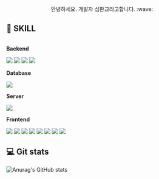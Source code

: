 
<!--
**gy0-0o/gy0-0o** is a ✨ _special_ ✨ repository because its `README.md` (this file) appears on your GitHub profile.

Here are some ideas to get you started:

- 🔭 I’m currently working on ...
- 🌱 I’m currently learning ...
- 👯 I’m looking to collaborate on ...
- 🤔 I’m looking for help with ...
- 💬 Ask me about ...
- 📫 How to reach me: ...
- 😄 Pronouns: ...
- ⚡ Fun fact: ...
-->
<div align="center">
안녕하세요. 개발자 심판교라고합니다. :wave:
</div>


## 🔨 SKILL
<div style="display:flex; flex-direction:column; align-items:flex-start;">
    <!-- Backend -->
    <p><strong>Backend</strong></p>
    <div>
        <img src="https://img.shields.io/badge/Java-f68625?style=for-the-badge&logo=java&logoColor=white"> 
        <img src="https://img.shields.io/badge/spring-6DB33F?style=for-the-badge&logo=spring&logoColor=white"> 
        <img src="https://img.shields.io/badge/MyBatis-000000?style=for-the-badge&logo=mybatis&logoColor=white">
        <img src="https://img.shields.io/badge/JPA-5D666B?style=for-the-badge&logo=hibernate&logoColor=BBAE85">
    </div>
    <!-- Database -->
    <p><strong>Database</strong></p>
    <div>
        <img src="https://img.shields.io/badge/oracle-ff1512?style=for-the-badge&logo=oracle&logoColor=white"> 
    </div>
    <!-- Server -->
    <p><strong>Server</strong></p>
    <div>
        <img src="https://img.shields.io/badge/apachetomcat-F8DC75?style=for-the-badge&logo=apachetomcat&logoColor=black"> 
    </div>
    <!-- Frontend -->
    <p><strong>Frontend</strong></p>
    <div>
        <img src="https://img.shields.io/badge/Jsp-080808?style=for-the-badge&logo=Jsp&logoColor=white"> 
        <img src="https://img.shields.io/badge/html5-E34F26?style=for-the-badge&logo=html5&logoColor=white"> 
        <img src="https://img.shields.io/badge/css-1572B6?style=for-the-badge&logo=css3&logoColor=white"> 
        <img src="https://img.shields.io/badge/javascript-F7DF1E?style=for-the-badge&logo=javascript&logoColor=black"> 
        <img src="https://img.shields.io/badge/jquery-0769AD?style=for-the-badge&logo=jquery&logoColor=white"> 
        <img src="https://img.shields.io/badge/Ajax-2c83b9?style=for-the-badge&logo=ajax&logoColor=white">
        <img src="https://img.shields.io/badge/React-292929?style=for-the-badge&logo=react&logoColor=68dbfb">
        <img src="https://img.shields.io/badge/Axios-4170e4?style=for-the-badge&logo=axios&logoColor=white">
    </div>
</div>

## 💻 Git stats
![Anurag's GitHub stats](https://github-readme-stats.vercel.app/api?username=pangyosim&show_icons=true&theme=cobalt)
<!-- <img src="https://github-readme-stats.vercel.app/api/top-langs/?username=pangyosim&exclude_repo=songyouyoung.github.io&layout=compact&theme=tokyonight" height = "195px"/> -->
